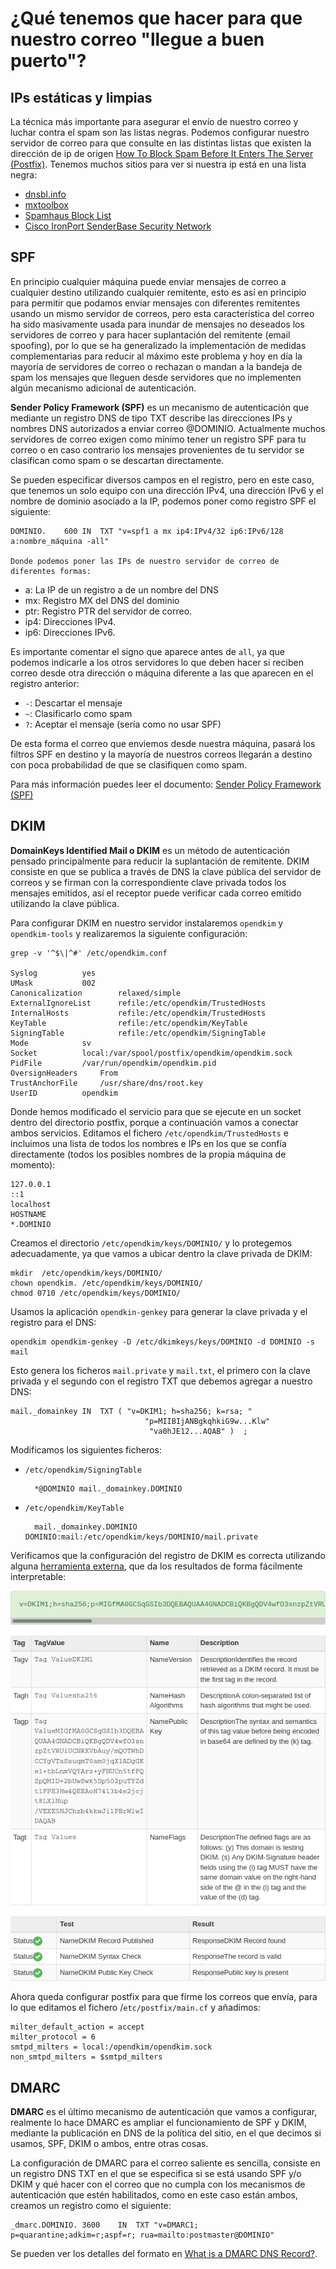 # ¿Qué tenemos que hacer para que nuestro correo "llegue a buen puerto"?

## IPs estáticas y limpias

La técnica más importante para asegurar el envío de nuestro correo y luchar contra el spam son las listas negras. Podemos configurar nuestro servidor de correo para que consulte en las distintas listas que existen la dirección de ip de origen [How To Block Spam Before It Enters The Server (Postfix)](https://www.howtoforge.com/block_spam_at_mta_level_postfix). Tenemos muchos sitios para ver si nuestra ip está en una lista negra:

* [dnsbl.info](https://www.dnsbl.info/dnsbl-database-check.php)
* [mxtoolbox ](http://mxtoolbox.com/blacklists.aspx)
* [Spamhaus Block List ](http://www.spamhaus.org/sbl/index.lasso)
* [Cisco IronPort SenderBase Security Network ](http://www.senderbase.org/)

## SPF

En principio cualquier máquina puede enviar mensajes de correo a cualquier destino utilizando cualquier remitente, esto es así en principio para permitir que podamos enviar mensajes con diferentes remitentes usando un mismo servidor de correos, pero esta característica del correo ha sido masivamente usada para inundar de mensajes no deseados los servidores de correo y para hacer suplantación del remitente (email spoofing), por lo que se ha generalizado la implementación de medidas complementarias para reducir al máximo este problema y hoy en día la mayoría de servidores de correo o rechazan o mandan a la bandeja de spam los mensajes que lleguen desde servidores que no implementen algún mecanismo adicional de autenticación.

**Sender Policy Framework (SPF)** es un mecanismo de autenticación que mediante un registro DNS de tipo TXT describe las direcciones IPs y nombres DNS autorizados a enviar correo @DOMINIO. Actualmente muchos servidores de correo exigen como mínimo tener un registro SPF para tu correo o en caso contrario los mensajes provenientes de tu servidor se clasifican como spam o se descartan directamente.

Se pueden especificar diversos campos en el registro, pero en este caso, que tenemos un solo equipo con una dirección IPv4, una dirección IPv6 y el nombre de dominio asociado a la IP, podemos poner como registro SPF el siguiente:

    DOMINIO.    600 IN  TXT "v=spf1 a mx ip4:IPv4/32 ip6:IPv6/128 a:nombre_máquina -all"

    Donde podemos poner las IPs de nuestro servidor de correo de diferentes formas:

* a: La IP de un registro a de un nombre del DNS
* mx: Registro MX del DNS del dominio
* ptr: Registro PTR del servidor de correo.
* ip4:  Direcciones IPv4.
* ip6:  Direcciones IPv6.

Es importante comentar el signo que aparece antes de `all`, ya que podemos indicarle a los otros servidores lo que deben hacer si reciben correo desde otra dirección o máquina diferente a las que aparecen en el registro anterior:

* `-`: Descartar el mensaje
* `~`: Clasificarlo como spam
* `?`: Aceptar el mensaje (sería como no usar SPF)

De esta forma el correo que enviemos desde nuestra máquina, pasará los filtros SPF en destino y la mayoría de nuestros correos llegarán a destino con poca probabilidad de que se clasifiquen como spam. 

Para más información puedes leer el documento: [Sender Policy Framework (SPF)](https://github.com/josedom24/serviciosgs_doc/raw/master/correo/doc/SPF.pdf)


## DKIM

**DomainKeys Identified Mail o DKIM** es un método de autenticación pensado principalmente para reducir la suplantación de remitente. DKIM consiste en que se publica a través de DNS la clave pública del servidor de correos y se firman con la correspondiente clave privada todos los mensajes emitidos, así el receptor puede verificar cada correo emitido utilizando la clave pública.

Para configurar DKIM en nuestro servidor instalaremos `opendkim` y `opendkim-tools` y realizaremos la siguiente configuración:

    grep -v '^$\|^#' /etc/opendkim.conf

    Syslog          yes
    UMask           002
    Canonicalization        relaxed/simple
    ExternalIgnoreList      refile:/etc/opendkim/TrustedHosts
    InternalHosts           refile:/etc/opendkim/TrustedHosts
    KeyTable                refile:/etc/opendkim/KeyTable
    SigningTable            refile:/etc/opendkim/SigningTable
    Mode            sv
    Socket          local:/var/spool/postfix/opendkim/opendkim.sock
    PidFile         /var/run/opendkim/opendkim.pid
    OversignHeaders     From
    TrustAnchorFile     /usr/share/dns/root.key
    UserID          opendkim

Donde hemos modificado el servicio para que se ejecute en un socket dentro del directorio postfix, porque a continuación vamos a conectar ambos servicios. Editamos el fichero `/etc/opendkim/TrustedHosts` e incluimos una lista de todos los nombres e IPs en los que se confía directamente (todos los posibles nombres de la propia máquina de momento):

    127.0.0.1
    ::1
    localhost
    HOSTNAME
    *.DOMINIO

Creamos el directorio `/etc/opendkim/keys/DOMINIO/` y lo protegemos adecuadamente, ya que vamos a ubicar dentro la clave privada de DKIM:

    mkdir  /etc/opendkim/keys/DOMINIO/
    chown opendkim. /etc/opendkim/keys/DOMINIO/
    chmod 0710 /etc/opendkim/keys/DOMINIO/

Usamos la aplicación `opendkin-genkey` para generar la clave privada y el registro para el DNS:

    opendkim opendkim-genkey -D /etc/dkimkeys/keys/DOMINIO -d DOMINIO -s mail

Esto genera los ficheros `mail.private` y `mail.txt`, el primero con la clave privada y el segundo con el registro TXT que debemos agregar a nuestro DNS:

    mail._domainkey IN  TXT ( "v=DKIM1; h=sha256; k=rsa; "
                                  "p=MIIBIjANBgkqhkiG9w...Klw"
                                   "va0hJE12...AQAB" )  ;

Modificamos los siguientes ficheros:

* `/etc/opendkim/SigningTable`
	
        *@DOMINIO mail._domainkey.DOMINIO

* `/etc/opendkim/KeyTable`

	    mail._domainkey.DOMINIO DOMINIO:mail:/etc/opendkim/keys/DOMINIO/mail.private

Verificamos que la configuración del registro de DKIM es correcta utilizando alguna [herramienta externa](https://mxtoolbox.com/dkim.aspx), que da los resultados de forma fácilmente interpretable:

![dkim](img/dkim.png)

Ahora queda configurar postfix para que firme los correos que envía, para lo que editamos el fichero /`etc/postfix/main.cf` y añadimos:

    milter_default_action = accept
    milter_protocol = 6
    smtpd_milters = local:/opendkim/opendkim.sock
    non_smtpd_milters = $smtpd_milters

## DMARC

**DMARC** es el último mecanismo de autenticación que vamos a configurar, realmente lo hace DMARC es ampliar el funcionamiento de SPF y DKIM, mediante la publicación en DNS de la política del sitio, en el que decimos si usamos, SPF, DKIM o ambos, entre otras cosas.

La configuración de DMARC para el correo saliente es sencilla, consiste en un registro DNS TXT en el que se especifica si se está usando SPF y/o DKIM y qué hacer con el correo que no cumpla con los mecanismos de autenticación que estén habilitados, como en este caso están ambos, creamos un registro como el siguiente:

    _dmarc.DOMINIO. 3600    IN  TXT "v=DMARC1; p=quarantine;adkim=r;aspf=r; rua=mailto:postmaster@DOMINIO"

Se pueden ver los detalles del formato en [What is a DMARC DNS Record?](https://mxtoolbox.com/dmarc/details/what-is-a-dmarc-record).

